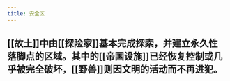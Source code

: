 ```yaml
---
title: 安全区
---
```


## [[故土]]中由[[探险家]]基本完成探索，并建立永久性落脚点的区域。其中的[[帝国设施]]已经恢复控制或几乎被完全破坏，[[野兽]]则因文明的活动而不再进犯。
